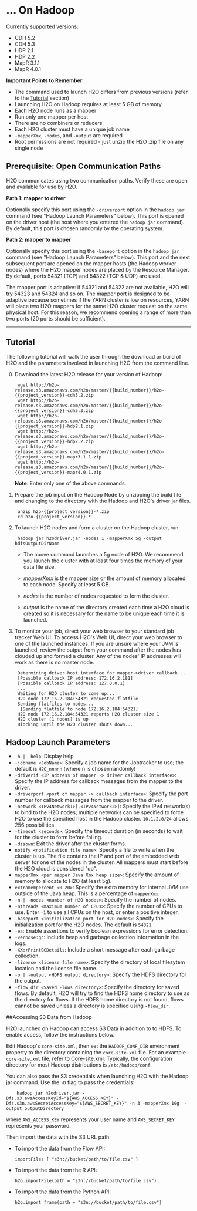 # ... On Hadoop

Currently supported versions: 

- CDH 5.2
- CDH 5.3
- HDP 2.1
- HDP 2.2
- MapR 3.1.1
- MapR 4.0.1

**Important Points to Remember**: 

- The command used to launch H2O differs from previous versions (refer to the [Tutorial](#Tutorial) section)
- Launching H2O on Hadoop requires at least 5 GB of memory 
- Each H2O node runs as a mapper
- Run only one mapper per host
- There are no combiners or reducers 
- Each H2O cluster must have a unique job name
- `-mapperXmx`, `-nodes`, and `-output` are required
- Root permissions are not required - just unzip the H2O .zip file on any single node


Prerequisite: Open Communication Paths
--------------------------------------

H2O communicates using two communication paths. Verify these are open and available for use by H2O. 

**Path 1: mapper to driver**

Optionally specify this port using the `-driverport` option in the `hadoop jar` command (see "Hadoop Launch Parameters" below). This port is opened on the driver host (the host where you entered the `hadoop jar` command). By default, this port is chosen randomly by the operating system. 

**Path 2: mapper to mapper**

Optionally specify this port using the `-baseport` option in the `hadoop jar` command (see "Hadoop Launch Parameters" below). This port and the next subsequent port are opened on the mapper hosts (the Hadoop worker nodes) where the H2O mapper nodes are placed by the Resource Manager. By default, ports 54321 (TCP) and 54322 (TCP & UDP) are used. 

The mapper port is adaptive: if 54321 and 54322 are not available, H2O will try 54323 and 54324 and so on. The mapper port is designed to be adaptive because sometimes if the YARN cluster is low on resources, YARN will place two H2O mappers for the same H2O cluster request on the same physical host. For this reason, we recommend opening a range of more than two ports (20 ports should be sufficient). 

----
<a name="Tutorial"></a>

Tutorial
---------



The following tutorial will walk the user through the download or build of H2O and the parameters involved in launching H2O from the command line.


0. Download the latest H2O release for your version of Hadoop:

		wget http://h2o-release.s3.amazonaws.com/h2o/master/{{build_number}}/h2o-{{project_version}}-cdh5.2.zip
		wget http://h2o-release.s3.amazonaws.com/h2o/master/{{build_number}}/h2o-{{project_version}}-cdh5.3.zip
		wget http://h2o-release.s3.amazonaws.com/h2o/master/{{build_number}}/h2o-{{project_version}}-hdp2.1.zip
		wget http://h2o-release.s3.amazonaws.com/h2o/master/{{build_number}}/h2o-{{project_version}}-hdp2.2.zip
		wget http://h2o-release.s3.amazonaws.com/h2o/master/{{build_number}}/h2o-{{project_version}}-mapr3.1.1.zip
		wget http://h2o-release.s3.amazonaws.com/h2o/master/{{build_number}}/h2o-{{project_version}}-mapr4.0.1.zip
		
	**Note**: Enter only one of the above commands.

0. Prepare the job input on the Hadoop Node by unzipping the build file and changing to the directory with the Hadoop and H2O's driver jar files.

		unzip h2o-{{project_version}}-*.zip
		cd h2o-{{project_version}}-*

0. To launch H2O nodes and form a cluster on the Hadoop cluster, run:

		hadoop jar h2odriver.jar -nodes 1 -mapperXmx 5g -output hdfsOutputDirName

	- The above command launches a 5g node of H2O. We recommend you launch the cluster with at least four times the memory of your data file size.

	- *mapperXmx* is the mapper size or the amount of memory allocated to each node. Specify at least 5 GB. 

	- *nodes* is the number of nodes requested to form the cluster.

	- *output* is the name of the directory created each time a H2O cloud is created so it is necessary for the name to be unique each time it is launched.

0. To monitor your job, direct your web browser to your standard job tracker Web UI.
To access H2O's Web UI, direct your web browser to one of the launched instances. If you are unsure where your JVM is launched,
review the output from your command after the nodes has clouded up and formed a cluster. Any of the nodes' IP addresses will work as there is no master node.

		Determining driver host interface for mapper->driver callback...
		[Possible callback IP address: 172.16.2.181]
		[Possible callback IP address: 127.0.0.1]
		...
		Waiting for H2O cluster to come up...
		H2O node 172.16.2.184:54321 requested flatfile
		Sending flatfiles to nodes...
		 [Sending flatfile to node 172.16.2.184:54321]
		H2O node 172.16.2.184:54321 reports H2O cluster size 1 
		H2O cluster (1 nodes) is up
		Blocking until the H2O cluster shuts down...


Hadoop Launch Parameters
------------------------

- `-h | -help`: Display help 
- `-jobname <JobName>`: Specify a job name for the Jobtracker to use; the default is `H2O_nnnnn` (where n is chosen randomly)
- `-driverif <IP address of mapper -> driver callback interface>`: Specify the IP address for callback messages from the mapper to the driver. 
- `-driverport <port of mapper -> callback interface>`: Specify the port number for callback messages from the mapper to the driver. 
- `-network <IPv4Network1>[,<IPv4Network2>]`: Specify the IPv4 network(s) to bind to the H2O nodes; multiple networks can be specified to force H2O to use the specified host in the Hadoop cluster. `10.1.2.0/24` allows 256 possibilities.   
- `-timeout <seconds>`: Specify the timeout duration (in seconds) to wait for the cluster to form before failing. 
- `-disown`: Exit the driver after the cluster forms.
- `notify <notification file name>`: Specify a file to write when the cluster is up. The file contains the IP and port of the embedded web server for one of the nodes in the cluster. All mappers must start before the H2O cloud is considered "up". 
- `mapperXmx <per mapper Java Xmx heap size>`: Specify the amount of memory to allocate to H2O (at least 5g). 
- `extramempercent <0-20>`: Specify the extra memory for internal JVM use outside of the Java heap. This is a percentage of `mapperXmx`. 
- `-n | -nodes <number of H2O nodes>`: Specify the number of nodes. 
- `-nthreads <maximum number of CPUs>`: Specify the number of CPUs to use. Enter `-1` to use all CPUs on the host, or enter a positive integer. 
- `-baseport <initialization port for H2O nodes>`: Specify the initialization port for the H2O nodes. The default is `54321`. 
- `-ea`: Enable assertions to verify boolean expressions for error detection. 
- `-verbose:gc`: Include heap and garbage collection information in the logs. 
- `-XX:+PrintGCDetails`: Include a short message after each garbage collection. 
- `-license <license file name>`: Specify the directory of local filesytem location and the license file name.  
- `-o | -output <HDFS output directory>`: Specify the HDFS directory for the output. 
- `-flow_dir <Saved Flows directory>`: Specify the directory for saved flows. By default, H2O will try to find the HDFS home directory to use as the directory for flows. If the HDFS home directory is not found, flows cannot be saved unless a directory is specified using `-flow_dir`.


##Accessing S3 Data from Hadoop

H2O launched on Hadoop can access S3 Data in addition to to HDFS. To enable access, follow the instructions below.  

Edit Hadoop's `core-site.xml`, then set the `HADOOP_CONF_DIR` environment property to the directory containing the `core-site.xml` file. For an example `core-site.xml` file, refer to [Core-site.xml](#Example). Typically, the configuration directory for most Hadoop distributions is `/etc/hadoop/conf`. 

You can also pass the S3 credentials when launching H2O with the Hadoop jar command. Use the `-D` flag to pass the credentials:

        hadoop jar h2odriver.jar -Dfs.s3.awsAccessKeyId="${AWS_ACCESS_KEY}" -Dfs.s3n.awsSecretAccessKey="${AWS_SECRET_KEY}" -n 3 -mapperXmx 10g  -output outputDirectory
    
where `AWS_ACCESS_KEY` represents your user name and `AWS_SECRET_KEY` represents your password.

Then import the data with the S3 URL path: 

  - To import the data from the Flow API:

        importFiles [ "s3n://bucket/path/to/file.csv" ]

  - To import the data from the R API:
  
        h2o.importFile(path = "s3n://bucket/path/to/file.csv")

  - To import the data from the Python API:
  
        h2o.import_frame(path = "s3n://bucket/path/to/file.csv")
